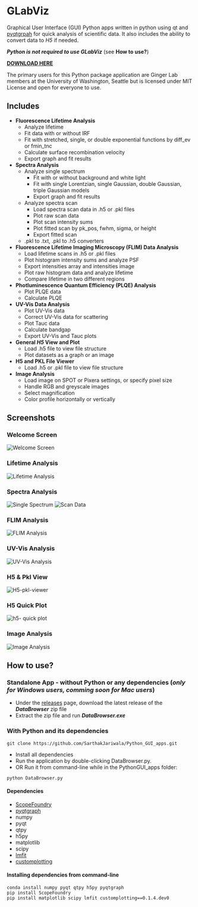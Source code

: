 # GLabViz
Graphical User Interface (GUI) Python apps written in python using qt and [pyqtgrpah](http://www.pyqtgraph.org/) for quick analysis of scientific data. It also includes the ability to convert data to *H5* if needed.

_**Python is not required to use GLabViz**_ (see **How to use?**)

[**DOWNLOAD HERE**](https://github.com/SarthakJariwala/Python_GUI_apps/releases)

The primary users for this Python package application are Ginger Lab members at the University of Washington, Seattle but is licensed under MIT License and open for everyone to use.

## Includes
* **Fluorescence Lifetime Analysis**
    * Analyze lifetime
    * Fit data with or without IRF
    * Fit with stretched, single, or double exponential functions by diff_ev or fmin_tnc
    * Calculate surface recombination velocity
    * Export graph and fit results
* **Spectra Analysis**
    * Analyze single spectrum
        * Fit with or without background and white light
        * Fit with single Lorentzian, single Gaussian, double Gaussian, triple Gaussian models
        * Export graph and fit results
    * Analyze spectra scan
        * Load spectra scan data in .h5 or .pkl files
        * Plot raw scan data
        * Plot scan intensity sums
        * Plot fitted scan by pk_pos, fwhm, sigma, or height
        * Export fitted scan
    * .pkl to .txt, .pkl to .h5 converters
* **Fluorescence Lifetime Imaging Microscopy (FLIM) Data Analysis**
    * Load lifetime scans in .h5 or .pkl files
    * Plot histogram intensity sums and analyze PSF
    * Export intensities array and intensities image
    * Plot raw histogram data and analyze lifetime
    * Compare lifetime in two different regions
* **Photluminescence Quantum Efficiency (PLQE) Analysis**
    * Plot PLQE data
    * Calculate PLQE
* **UV-Vis Data Analysis**
    * Plot UV-Vis data
    * Correct UV-Vis data for scattering
    * Plot Tauc data
    * Calculate bandgap
    * Export UV-Vis and Tauc plots
* **General *H5* View and Plot**
    * Load .h5 file to view file structure
    * Plot datasets as a graph or an image
* **H5 and PKL File Viewer**
    * Load .h5 or .pkl file to view file structure
* **Image Analysis**
    * Load image on SPOT or Pixera settings, or specify pixel size
    * Handle RGB and greyscale images 
    * Select magnification
    * Color profile horizontally or vertically

## Screenshots
### Welcome Screen
![Welcome Screen](https://github.com/SarthakJariwala/Python_GUI_apps/blob/master/Screenshots/GLabViz_interface_1.png)
### Lifetime Analysis
![Lifetime Analysis](https://github.com/SarthakJariwala/Python_GUI_apps/blob/master/Screenshots/GLabViz_Lifetime_analysis_2.png)
### Spectra Analysis
![Single Spectrum](https://github.com/SarthakJariwala/Python_GUI_apps/blob/master/Screenshots/GLabViz_Spectrum_analysis_1.png)
![Scan Data](https://github.com/SarthakJariwala/Python_GUI_apps/blob/master/Screenshots/GLabViz_Spectrum_analysis_2.png)
### FLIM Analysis
![FLIM Analysis](https://github.com/SarthakJariwala/Python_GUI_apps/blob/master/Screenshots/GLabViz_FLIM_analysis_2.png)
### UV-Vis Analysis
![UV-Vis Analysis](https://github.com/SarthakJariwala/Python_GUI_apps/blob/master/Screenshots/GLabViz_UVvis_analysis_1.PNG)
### H5 & Pkl View
![H5-pkl-viewer](https://github.com/SarthakJariwala/Python_GUI_apps/blob/master/Screenshots/GLabViz_h5_ViewPlot_analysis_1.PNG)
### H5 Quick Plot
![h5- quick plot](https://github.com/SarthakJariwala/Python_GUI_apps/blob/master/Screenshots/GLabViz_h5_ViewPlot_analysis_2.PNG)
### Image Analysis
![Image Analysis](https://github.com/SarthakJariwala/Python_GUI_apps/blob/master/Screenshots/GLabViz_Image_analysis_1.png)

## How to use?
### Standalone App - without Python or any dependencies (_only for Windows users, comming soon for Mac users_)
* Under the [releases](https://github.com/SarthakJariwala/Python_GUI_apps/releases) page, download the latest release of the _**DataBrowser**_ zip file
* Extract the zip file and run _**DataBrowser.exe**_
### With Python and its dependencies
```
git clone https://github.com/SarthakJariwala/Python_GUI_apps.git
```
* Install all dependencies
* Run the application by double-clicking DataBrowser.py.
* OR Run it from command-line while in the PythonGUI_apps folder:
```
python DataBrowser.py
```

#### Dependencies
* [ScopeFoundry](https://github.com/ScopeFoundry/ScopeFoundry)
* [pyqtgraph](http://www.pyqtgraph.org/) 
* numpy
* pyqt
* qtpy
* h5py
* matplotlib
* scipy
* [lmfit](https://lmfit.github.io/lmfit-py/)
* [customplotting](https://github.com/SarthakJariwala/Custom-Plotting)

#### Installing dependencies from command-line
```
conda install numpy pyqt qtpy h5py pyqtgraph
pip install ScopeFoundry
pip install matplotlib scipy lmfit customplotting==0.1.4.dev0
```
